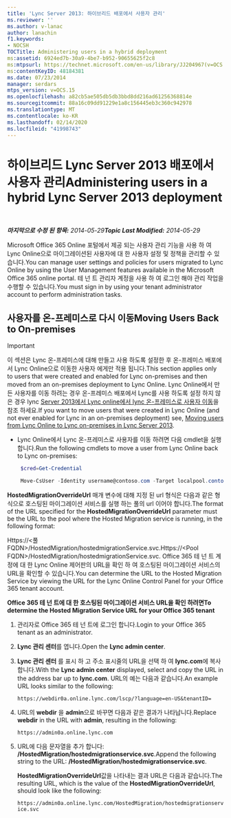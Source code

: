 ```yaml
---
title: 'Lync Server 2013: 하이브리드 배포에서 사용자 관리'
ms.reviewer: ''
ms.author: v-lanac
author: lanachin
f1.keywords:
- NOCSH
TOCTitle: Administering users in a hybrid deployment
ms:assetid: 6924ed7b-30a9-4be7-b952-90655625f2c8
ms:mtpsurl: https://technet.microsoft.com/en-us/library/JJ204967(v=OCS.15)
ms:contentKeyID: 48184381
ms.date: 07/23/2014
manager: serdars
mtps_version: v=OCS.15
ms.openlocfilehash: a82cb5ae505db5db3bbd8dd216ad61256368814e
ms.sourcegitcommit: 88a16c09dd91229e1a8c156445eb3c360c942978
ms.translationtype: MT
ms.contentlocale: ko-KR
ms.lasthandoff: 02/14/2020
ms.locfileid: "41998743"
---
```

<div data-xmlns="http://www.w3.org/1999/xhtml">

<div class="topic" data-xmlns="http://www.w3.org/1999/xhtml" data-msxsl="urn:schemas-microsoft-com:xslt" data-cs="http://msdn.microsoft.com/">

<div data-asp="http://msdn2.microsoft.com/asp">

# <a name="administering-users-in-a-hybrid-lync-server-2013-deployment"></a><span data-ttu-id="c2a83-102">하이브리드 Lync Server 2013 배포에서 사용자 관리</span><span class="sxs-lookup"><span data-stu-id="c2a83-102">Administering users in a hybrid Lync Server 2013 deployment</span></span>

</div>

<div id="mainSection">

<div id="mainBody">

<span> </span>

<span data-ttu-id="c2a83-103">_**마지막으로 수정 된 항목:** 2014-05-29_</span><span class="sxs-lookup"><span data-stu-id="c2a83-103">_**Topic Last Modified:** 2014-05-29_</span></span>

<span data-ttu-id="c2a83-104">Microsoft Office 365 Online 포털에서 제공 되는 사용자 관리 기능을 사용 하 여 Lync Online으로 마이그레이션된 사용자에 대 한 사용자 설정 및 정책을 관리할 수 있습니다.</span><span class="sxs-lookup"><span data-stu-id="c2a83-104">You can manage user settings and policies for users migrated to Lync Online by using the User Management features available in the Microsoft Office 365 online portal.</span></span> <span data-ttu-id="c2a83-105">테 넌 트 관리자 계정을 사용 하 여 로그인 해야 관리 작업을 수행할 수 있습니다.</span><span class="sxs-lookup"><span data-stu-id="c2a83-105">You must sign in by using your tenant administrator account to perform administration tasks.</span></span>

<div>

## <a name="moving-users-back-to-on-premises"></a><span data-ttu-id="c2a83-106">사용자를 온-프레미스로 다시 이동</span><span class="sxs-lookup"><span data-stu-id="c2a83-106">Moving Users Back to On-premises</span></span>

<div class="">


> [!IMPORTANT]  
> <span data-ttu-id="c2a83-107">이 섹션은 Lync 온-프레미스에 대해 만들고 사용 하도록 설정한 후 온-프레미스 배포에서 Lync Online으로 이동한 사용자 에게만 적용 됩니다.</span><span class="sxs-lookup"><span data-stu-id="c2a83-107">This section applies only to users that were created and enabled for Lync on-premises and then moved from an on-premises deployment to Lync Online.</span></span> <span data-ttu-id="c2a83-108">Lync Online에서 만든 사용자를 이동 하려는 경우 온-프레미스 배포에서 Lync를 사용 하도록 설정 하지 않은 경우 lync <A href="lync-server-2013-moving-users-from-lync-online-to-lync-on-premises.md">Server 2013에서 Lync online에서 lync 온-프레미스로 사용자 이동</A>을 참조 하세요.</span><span class="sxs-lookup"><span data-stu-id="c2a83-108">If you want to move users that were created in Lync Online (and not ever enabled for Lync in an on-premises deployment) see, <A href="lync-server-2013-moving-users-from-lync-online-to-lync-on-premises.md">Moving users from Lync Online to Lync on-premises in Lync Server 2013</A>.</span></span>



</div>

  - <span data-ttu-id="c2a83-109">Lync Online에서 Lync 온-프레미스로 사용자를 이동 하려면 다음 cmdlet을 실행 합니다.</span><span class="sxs-lookup"><span data-stu-id="c2a83-109">Run the following cmdlets to move a user from Lync Online back to Lync on-premises:</span></span>
    
       ```PowerShell
        $cred=Get-Credential
       ```
    
       ```PowerShell
        Move-CsUser -Identity username@contoso.com -Target localpool.contoso.com -Credential $cred -HostedMigrationOverrideUrl <URL>
       ```

<span data-ttu-id="c2a83-110">**HostedMigrationOverrideUrl** 매개 변수에 대해 지정 된 url 형식은 다음과 같은 형식으로 호스팅된 마이그레이션 서비스를 실행 하는 풀의 url 이어야 합니다.</span><span class="sxs-lookup"><span data-stu-id="c2a83-110">The format of the URL specified for the **HostedMigrationOverrideUrl** parameter must be the URL to the pool where the Hosted Migration service is running, in the following format:</span></span>

<span data-ttu-id="c2a83-111">Https://\<풀 FQDN\>/HostedMigration/hostedmigrationService.svc.</span><span class="sxs-lookup"><span data-stu-id="c2a83-111">Https://\<Pool FQDN\>/HostedMigration/hostedmigrationService.svc.</span></span> <span data-ttu-id="c2a83-112">Office 365 테 넌 트 계정에 대 한 Lync Online 제어판의 URL을 확인 하 여 호스팅된 마이그레이션 서비스의 URL을 확인할 수 있습니다.</span><span class="sxs-lookup"><span data-stu-id="c2a83-112">You can determine the URL to the Hosted Migration Service by viewing the URL for the Lync Online Control Panel for your Office 365 tenant account.</span></span>

<span data-ttu-id="c2a83-113">**Office 365 테 넌 트에 대 한 호스팅된 마이그레이션 서비스 URL을 확인 하려면**</span><span class="sxs-lookup"><span data-stu-id="c2a83-113">**To determine the Hosted Migration Service URL for your Office 365 tenant**</span></span>

1.  <span data-ttu-id="c2a83-114">관리자로 Office 365 테 넌 트에 로그인 합니다.</span><span class="sxs-lookup"><span data-stu-id="c2a83-114">Login to your Office 365 tenant as an administrator.</span></span>

2.  <span data-ttu-id="c2a83-115">**Lync 관리 센터**를 엽니다.</span><span class="sxs-lookup"><span data-stu-id="c2a83-115">Open the **Lync admin center**.</span></span>

3.  <span data-ttu-id="c2a83-116">**Lync 관리 센터** 를 표시 하 고 주소 표시줄의 URL을 선택 하 여 **lync.com**에 복사 합니다.</span><span class="sxs-lookup"><span data-stu-id="c2a83-116">With the **Lync admin center** displayed, select and copy the URL in the address bar up to **lync.com**.</span></span> <span data-ttu-id="c2a83-117">URL의 예는 다음과 같습니다.</span><span class="sxs-lookup"><span data-stu-id="c2a83-117">An example URL looks similar to the following:</span></span>
    
    `https://webdir0a.online.lync.com/lscp/?language=en-US&tenantID=`

4.  <span data-ttu-id="c2a83-118">URL의 **webdir** 을 **admin**으로 바꾸면 다음과 같은 결과가 나타납니다.</span><span class="sxs-lookup"><span data-stu-id="c2a83-118">Replace **webdir** in the URL with **admin**, resulting in the following:</span></span>
    
    `https://admin0a.online.lync.com`

5.  <span data-ttu-id="c2a83-119">URL에 다음 문자열을 추가 합니다: **/HostedMigration/hostedmigrationservice.svc**.</span><span class="sxs-lookup"><span data-stu-id="c2a83-119">Append the following string to the URL: **/HostedMigration/hostedmigrationservice.svc**.</span></span>
    
    <span data-ttu-id="c2a83-120">**HostedMigrationOverrideUrl**값을 나타내는 결과 URL은 다음과 같습니다.</span><span class="sxs-lookup"><span data-stu-id="c2a83-120">The resulting URL, which is the value of the **HostedMigrationOverrideUrl**, should look like the following:</span></span>
    
    `https://admin0a.online.lync.com/HostedMigration/hostedmigrationservice.svc`

</div>

</div>

<span> </span>

</div>

</div>

</div>

